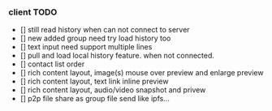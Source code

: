 ### client TODO
* [] still read history when can not connect to server
* [] new added group need try load history too
* [] text input need support multiple lines
* [] pull and load local history feature. when not connected.
* [] contact list order
* [] rich content layout, image(s) mouse over preview and enlarge preview
* [] rich content layout, text link inline preview
* [] rich content layout, audio/video snapshot and privew
* [] p2p file share as group file send like ipfs...
